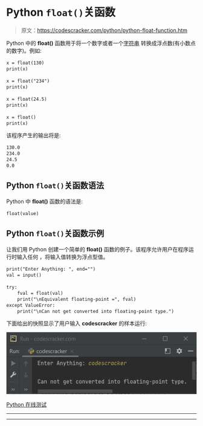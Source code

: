 # Python `float()`关函数

> 原文：<https://codescracker.com/python/python-float-function.htm>

Python 中的 **float()** 函数用于将一个数字或者一个[字符串](/python/python-strings.htm) 转换成浮点数(有小数点的数字)。例如:

```
x = float(130)
print(x)

x = float("234")
print(x)

x = float(24.5)
print(x)

x = float()
print(x)
```

该程序产生的输出将是:

```
130.0
234.0
24.5
0.0
```

## Python `float()`关函数语法

Python 中 **float()** 函数的语法是:

```
float(value)
```

## Python `float()`关函数示例

让我们用 Python 创建一个简单的 **float()** 函数的例子。该程序允许用户在程序运行时输入任何 ，将输入值转换为浮点型值。

```
print("Enter Anything: ", end="")
val = input()

try:
    fval = float(val)
    print("\nEquivalent floating-point =", fval)
except ValueError:
    print("\nCan not get converted into floating-point type.")
```

下面给出的快照显示了用户输入 **codescracker** 的样本运行:

![python float function](img/2bbff17ba33ff1623c3f3c76fea4f598.png)

[Python 在线测试](/exam/showtest.php?subid=10)

* * *

* * *